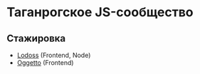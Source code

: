 # Таганрогское JS-сообщество

## Стажировка
- [Lodoss](http://lodossteam.tilda.ws/frontend-course) (Frontend, Node)
- [Oggetto](http://oggetto.academy) (Frontend)
